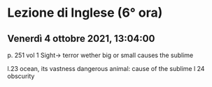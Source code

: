 #  Lezione di Inglese (6° ora)
## Venerdì 4 ottobre 2021, 13:04:00

p. 251 vol 1
Sight$\to$ terror
wether big or small causes the sublime

l.23 ocean, its vastness
dangerous animal: cause of the sublime
l 24 obscurity
<!--stackedit_data:
eyJoaXN0b3J5IjpbMTEwMDQ2MzU3MV19
-->